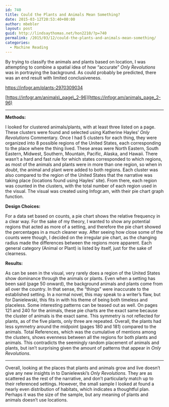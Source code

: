 ```yaml
---
id: 740
title: Could the Plants and Animals Mean Something?
date: 2015-03-12T20:53:40+00:00
author: mbebler
layout: post
guid: http://lindsaythomas.net/hon2210/?p=740
permalink: /2015/03/12/could-the-plants-and-animals-mean-something/
categories:
  - Machine Reading
---
```

By trying to classify the animals and plants based on location, I was attempting to combine a spatial idea of how “accurate” _Only Revolutions_ was in portraying the background. As could probably be predicted, there was an end result with limited conclusiveness.
  
<https://infogr.am/plants-2970309034>
  
[https://infogr.am/animals\_page\_2-96](https://infogr.am/animals_page_2-96)

* * *

**Methods:**
  
I looked for clustered animals/plants, with at least three listed on a page. These clusters were found and selected using Katherine Hayles’ _Only Revolutions_ Commentary. Once I had 5 clusters for each thing, they were organized into 8 possible regions of the United States, each corresponding to the place where the thing lived. These areas were North Eastern, South Eastern, Midwest, Southern, Mountain, Pacific, Alaska, and Hawaii. There wasn’t a hard and fast rule for which states corresponded to which regions, as most of the animals and plants were in more than one region, so when in doubt, the animal and plant were added to both regions. Each cluster was also compared to the region of the United States that the narrative was taking place (locations found using Hayles’ site). From there, each region was counted in the clusters, with the total number of each region used in the visual. The visual was created using Infogr.am, with their pie chart graph function.

**Design Choices:**
  
For a data set based on counts, a pie chart shows the relative frequency in a clear way. For the sake of my theory, I wanted to show any potential regions that acted as more of a setting, and therefore the pie chart showed the percentages in a much cleaner way. After seeing how close some of the counts were though, I decided on the irregular pie chart, as the changing radius made the differences between the regions more apparent. Each general category (Animal or Plant) is listed by itself, just for the sake of clearness.

**Results:**
  
As can be seen in the visual, very rarely does a region of the United States show dominance through the animals or plants. Even when a setting has been said (page 50 onward), the background animals and plants come from all over the country. In that sense, the “things” were inaccurate to the established setting. In a normal novel, this may speak to a writer’s flaw, but for Danielewski, this fits in with his theme of being both timeless and placeless. Some interesting patterns can be teased out as well. On pages 121 and 240 for the animals, these pie charts are the exact same because the cluster of animals is the exact same. This symmetry is not reflected for plants, as of the five plants, only three are repeated. Overall, the plants had less symmetry around the midpoint (pages 180 and 181) compared to the animals. Total References, which was the cumulative of mentions among the clusters, shows evenness between all the regions for both plants and animals. This contradicts the seemingly random placement of animals and plants, but isn’t surprising given the amount of patterns that appear in _Only Revolutions_.

* * *

Overall, looking at the places that plants and animals grow and live doesn’t give any new insights in to Danielewski’s _Only Revolutions._ They are as scattered as the rest of the narrative, and don’t particularly match up to their referenced settings. However, the small sample I looked at found a nearly even distribution of habitats, which indicates a thoughtful plan. Perhaps it was the size of the sample, but any meaning of plants and animals doesn’t use locations.